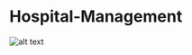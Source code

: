 # Hospital-Management
![alt text](https://github.com/Zeeshan-jamal/Hospital-Management/main/hospital-management-systemdatabase-11-2048.png)
